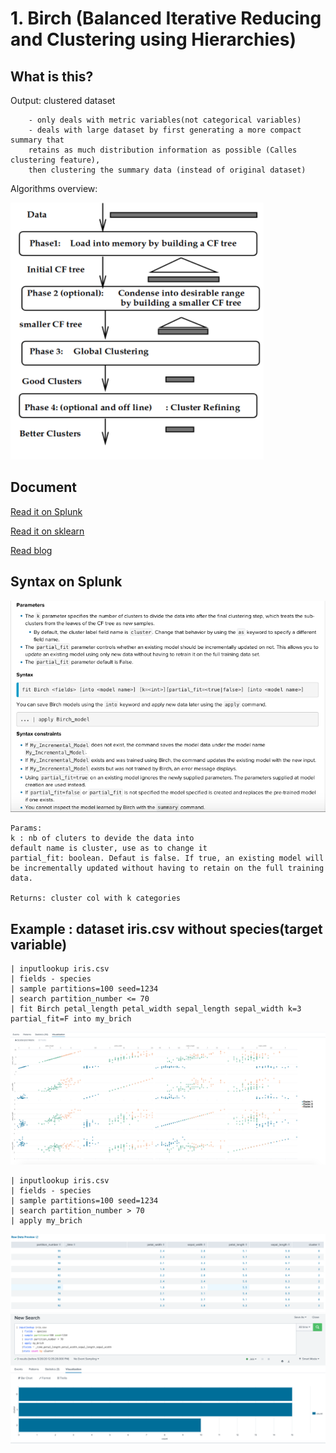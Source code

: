 # 1. Birch (Balanced Iterative Reducing and Clustering using Hierarchies)

## What is this?
Output: clustered dataset
 	
	 	- only deals with metric variables(not categorical variables)
	 	- deals with large dataset by first generating a more compact summary that 
	 	retains as much distribution information as possible (Calles clustering feature),
	 	then clustering the summary data (instead of original dataset)

Algorithms overview:

![](image./brich1.png)


## Document
[Read it on Splunk](https://docs.splunk.com/Documentation/MLApp/5.1.0/User/Algorithms#Birch)

[Read it on sklearn](https://scikit-learn.org/stable/modules/generated/sklearn.cluster.Birch.html)

[Read blog](https://towardsdatascience.com/machine-learning-birch-clustering-algorithm-clearly-explained-fb9838cbeed9)
## Syntax on Splunk
![](image./brich_syntax.png)

	Params:
	k : nb of cluters to devide the data into
	default name is cluster, use as to change it
	partial_fit: boolean. Defaut is false. If true, an existing model will be incrementally updated without having to retain on the full training data.

	Returns: cluster col with k categories

## Example : dataset  iris.csv without species(target variable)
	| inputlookup iris.csv 
	| fields - species
	| sample partitions=100 seed=1234
	| search partition_number <= 70
	| fit Birch petal_length petal_width sepal_length sepal_width k=3 partial_fit=F into my_brich

![](image./brich2.png)

	| inputlookup iris.csv 
	| fields - species
	| sample partitions=100 seed=1234
	| search partition_number > 70
	| apply my_brich

![](image./brich3.png)
![](image./brich4.png)
